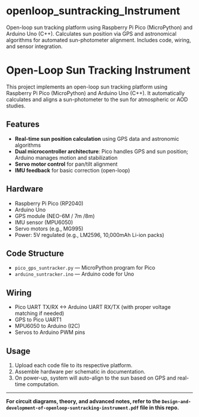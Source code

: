 # openloop_suntracking_Instrument
Open-loop sun tracking platform using Raspberry Pi Pico (MicroPython) and Arduino Uno (C++). Calculates sun position via GPS and astronomical algorithms for automated sun-photometer alignment. Includes code, wiring, and sensor integration.



# Open-Loop Sun Tracking Instrument

This project implements an open-loop sun tracking platform using Raspberry Pi Pico (MicroPython) and Arduino Uno (C++). It automatically calculates and aligns a sun-photometer to the sun for atmospheric or AOD studies.

## Features

- **Real-time sun position calculation** using GPS data and astronomic algorithms
- **Dual microcontroller architecture**: Pico handles GPS and sun position; Arduino manages motion and stabilization
- **Servo motor control** for pan/tilt alignment
- **IMU feedback** for basic correction (open-loop)

## Hardware

- Raspberry Pi Pico (RP2040)
- Arduino Uno
- GPS module (NEO-6M / 7m /8m)
- IMU sensor (MPU6050)
- Servo motors (e.g., MG995)
- Power: 5V regulated (e.g., LM2596, 10,000mAh Li-ion packs)

## Code Structure

- `pico_gps_suntracker.py` — MicroPython program for Pico
- `arduino_suntracker.ino` — Arduino code for Uno

## Wiring

- Pico UART TX/RX <-> Arduino UART RX/TX (with proper voltage matching if needed)
- GPS to Pico UART1
- MPU6050 to Arduino (I2C)
- Servos to Arduino PWM pins

## Usage

1. Upload each code file to its respective platform.
2. Assemble hardware per schematic in documentation.
3. On power-up, system will auto-align to the sun based on GPS and real-time computation.

---

**For circuit diagrams, theory, and advanced notes, refer to the `Design-and-development-of-openloop-suntracking-instrument.pdf` file in this repo.**
